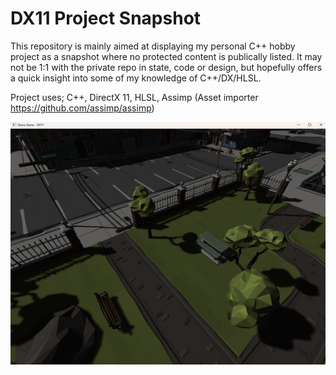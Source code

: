 # DX11 Project Snapshot

This repository is mainly aimed at displaying my personal C++ hobby project as a snapshot where no protected content is publically listed.
It may not be 1:1 with the private repo in state, code or design, but hopefully offers a quick insight into some of my knowledge of C++/DX/HLSL.

Project uses; C++, DirectX 11, HLSL, Assimp (Asset importer https://github.com/assimp/assimp)

![Alt text](/snapshot.png?raw=true "Snapshot")